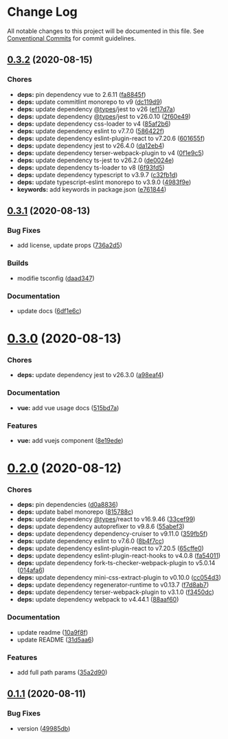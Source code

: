 # Change Log

All notable changes to this project will be documented in this file.
See [Conventional Commits](https://conventionalcommits.org) for commit guidelines.

<a name="0.3.2"></a>
## [0.3.2](https://github.com/Himenon/path-tree/compare/v0.3.1...v0.3.2) (2020-08-15)


### Chores

* **deps:** pin dependency vue to 2.6.11 ([fa8845f](https://github.com/Himenon/path-tree/commit/fa8845f))
* **deps:** update commitlint monorepo to v9 ([dc119d9](https://github.com/Himenon/path-tree/commit/dc119d9))
* **deps:** update dependency [@types](https://github.com/types)/jest to v26 ([ef17d7a](https://github.com/Himenon/path-tree/commit/ef17d7a))
* **deps:** update dependency [@types](https://github.com/types)/jest to v26.0.10 ([2f60e49](https://github.com/Himenon/path-tree/commit/2f60e49))
* **deps:** update dependency css-loader to v4 ([85af2b6](https://github.com/Himenon/path-tree/commit/85af2b6))
* **deps:** update dependency eslint to v7.7.0 ([586422f](https://github.com/Himenon/path-tree/commit/586422f))
* **deps:** update dependency eslint-plugin-react to v7.20.6 ([601655f](https://github.com/Himenon/path-tree/commit/601655f))
* **deps:** update dependency jest to v26.4.0 ([da12eb4](https://github.com/Himenon/path-tree/commit/da12eb4))
* **deps:** update dependency terser-webpack-plugin to v4 ([0f1e9c5](https://github.com/Himenon/path-tree/commit/0f1e9c5))
* **deps:** update dependency ts-jest to v26.2.0 ([de0024e](https://github.com/Himenon/path-tree/commit/de0024e))
* **deps:** update dependency ts-loader to v8 ([6f93fd5](https://github.com/Himenon/path-tree/commit/6f93fd5))
* **deps:** update dependency typescript to v3.9.7 ([c32fb1d](https://github.com/Himenon/path-tree/commit/c32fb1d))
* **deps:** update typescript-eslint monorepo to v3.9.0 ([4983f9e](https://github.com/Himenon/path-tree/commit/4983f9e))
* **keywords:** add keywords in package.json ([e761844](https://github.com/Himenon/path-tree/commit/e761844))





<a name="0.3.1"></a>
## [0.3.1](https://github.com/Himenon/path-tree/compare/v0.3.0...v0.3.1) (2020-08-13)


### Bug Fixes

* add license, update props ([736a2d5](https://github.com/Himenon/path-tree/commit/736a2d5))


### Builds

* modifie tsconfig ([daad347](https://github.com/Himenon/path-tree/commit/daad347))


### Documentation

* update docs ([6df1e6c](https://github.com/Himenon/path-tree/commit/6df1e6c))





<a name="0.3.0"></a>
# [0.3.0](https://github.com/Himenon/path-tree/compare/v0.2.0...v0.3.0) (2020-08-13)


### Chores

* **deps:** update dependency jest to v26.3.0 ([a98eaf4](https://github.com/Himenon/path-tree/commit/a98eaf4))


### Documentation

* **vue:** add vue usage docs ([515bd7a](https://github.com/Himenon/path-tree/commit/515bd7a))


### Features

* **vue:** add vuejs component ([8e19ede](https://github.com/Himenon/path-tree/commit/8e19ede))





<a name="0.2.0"></a>
# [0.2.0](https://github.com/Himenon/path-tree/compare/v0.1.1...v0.2.0) (2020-08-12)


### Chores

* **deps:** pin dependencies ([d0a8836](https://github.com/Himenon/path-tree/commit/d0a8836))
* **deps:** update babel monorepo ([815788c](https://github.com/Himenon/path-tree/commit/815788c))
* **deps:** update dependency [@types](https://github.com/types)/react to v16.9.46 ([33cef99](https://github.com/Himenon/path-tree/commit/33cef99))
* **deps:** update dependency autoprefixer to v9.8.6 ([55abef3](https://github.com/Himenon/path-tree/commit/55abef3))
* **deps:** update dependency dependency-cruiser to v9.11.0 ([359fb5f](https://github.com/Himenon/path-tree/commit/359fb5f))
* **deps:** update dependency eslint to v7.6.0 ([8b4f7cc](https://github.com/Himenon/path-tree/commit/8b4f7cc))
* **deps:** update dependency eslint-plugin-react to v7.20.5 ([65cffe0](https://github.com/Himenon/path-tree/commit/65cffe0))
* **deps:** update dependency eslint-plugin-react-hooks to v4.0.8 ([fa54011](https://github.com/Himenon/path-tree/commit/fa54011))
* **deps:** update dependency fork-ts-checker-webpack-plugin to v5.0.14 ([014afa6](https://github.com/Himenon/path-tree/commit/014afa6))
* **deps:** update dependency mini-css-extract-plugin to v0.10.0 ([cc054d3](https://github.com/Himenon/path-tree/commit/cc054d3))
* **deps:** update dependency regenerator-runtime to v0.13.7 ([f7d8ab7](https://github.com/Himenon/path-tree/commit/f7d8ab7))
* **deps:** update dependency terser-webpack-plugin to v3.1.0 ([f3450dc](https://github.com/Himenon/path-tree/commit/f3450dc))
* **deps:** update dependency webpack to v4.44.1 ([88aaf60](https://github.com/Himenon/path-tree/commit/88aaf60))


### Documentation

* update readme ([10a9f8f](https://github.com/Himenon/path-tree/commit/10a9f8f))
* update README ([31d5aa6](https://github.com/Himenon/path-tree/commit/31d5aa6))


### Features

* add full path params ([35a2d90](https://github.com/Himenon/path-tree/commit/35a2d90))





<a name="0.1.1"></a>
## [0.1.1](https://github.com/Himenon/path-tree/compare/v1.0.2...v0.1.1) (2020-08-11)


### Bug Fixes

* version ([49985db](https://github.com/Himenon/path-tree/commit/49985db))
